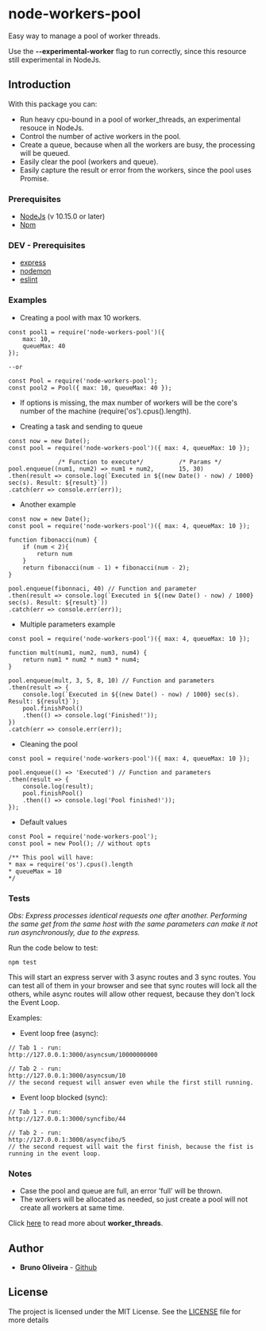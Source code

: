 # node-workers-pool
Easy way to manage a pool of worker threads.

Use the **--experimental-worker** flag to run correctly, since this resource still experimental in NodeJs.

## Introduction

With this package you can:
* Run heavy cpu-bound in a pool of worker_threads, an experimental resouce in NodeJs.
* Control the number of active workers in the pool.
* Create a queue, because when all the workers are busy, the processing will be queued.
* Easily clear the pool (workers and queue).
* Easily capture the result or error from the workers, since the pool uses Promise.

### Prerequisites

* [NodeJs](https://nodejs.org/en/) (v 10.15.0 or later)
* [Npm](https://www.npmjs.com/)

### DEV - Prerequisites
* [express](https://expressjs.com/)
* [nodemon](https://nodemon.io/)
* [eslint](https://eslint.org/)

### Examples

* Creating a pool with max 10 workers.
```
const pool1 = require('node-workers-pool')({
    max: 10,
    queueMax: 40
});

--or

const Pool = require('node-workers-pool');
const pool2 = Pool({ max: 10, queueMax: 40 });
```

* If options is missing, the max number of workers will be the core's number of the machine (require('os').cpus().length).

* Creating a task and sending to queue
```
const now = new Date();
const pool = require('node-workers-pool')({ max: 4, queueMax: 10 });

              /* Function to execute*/          /* Params */
pool.enqueue((num1, num2) => num1 + num2,       15, 30)
.then(result => console.log(`Executed in ${(new Date() - now) / 1000} sec(s). Result: ${result}`))
.catch(err => console.err(err));
```

* Another example
```
const now = new Date();
const pool = require('node-workers-pool')({ max: 4, queueMax: 10 });

function fibonacci(num) {
    if (num < 2){
        return num
    }
    return fibonacci(num - 1) + fibonacci(num - 2);
}

pool.enqueue(fibonnaci, 40) // Function and parameter
.then(result => console.log(`Executed in ${(new Date() - now) / 1000} sec(s). Result: ${result}`))
.catch(err => console.err(err));
```

* Multiple parameters example
```
const pool = require('node-workers-pool')({ max: 4, queueMax: 10 });

function mult(num1, num2, num3, num4) {
    return num1 * num2 * num3 * num4;
}

pool.enqueue(mult, 3, 5, 8, 10) // Function and parameters
.then(result => {
    console.log(`Executed in ${(new Date() - now) / 1000} sec(s). Result: ${result}`);
    pool.finishPool()
    .then(() => console.log('Finished!'));
})
.catch(err => console.err(err));
```

* Cleaning the pool
```
const pool = require('node-workers-pool')({ max: 4, queueMax: 10 });

pool.enqueue(() => 'Executed') // Function and parameters
.then(result => {
    console.log(result);
    pool.finishPool()
    .then(() => console.log('Pool finished!'));
});
```

* Default values
```
const Pool = require('node-workers-pool');
const pool = new Pool(); // without opts

/** This pool will have:
* max = require('os').cpus().length
* queueMax = 10
*/
```

### Tests

*Obs: Express processes identical requests one after another. Performing the same get from the same host with the same parameters can make it not run asynchronously, due to the express.*

Run the code below to test:
```
npm test
```
This will start an express server with 3 async routes and 3 sync routes.
You can test all of them in your browser and see that sync routes will lock all the others, while async routes will allow other request, because they don't lock the Event Loop.

Examples:
* Event loop free (async):
```
// Tab 1 - run:
http://127.0.0.1:3000/asyncsum/10000000000

// Tab 2 - run:
http://127.0.0.1:3000/asyncsum/10
// the second request will answer even while the first still running.
```

* Event loop blocked (sync):
```
// Tab 1 - run:
http://127.0.0.1:3000/syncfibo/44

// Tab 2 - run:
http://127.0.0.1:3000/asyncfibo/5
// the second request will wait the first finish, because the fist is running in the event loop.
```

### Notes
* Case the pool and queue are full, an error 'full' will be thrown.
* The workers will be allocated as needed, so just create a pool will not create all workers at same time.

Click [here](https://nodejs.org/docs/latest-v11.x/api/worker_threads.html) to read more about **worker_threads**.

## Author

* **Bruno Oliveira** - [Github](https://github.com/bruno303)

## License

The project is licensed under the MIT License. See the [LICENSE](https://github.com/bruno303/node-workers-pool/blob/master/LICENSE) file for more details